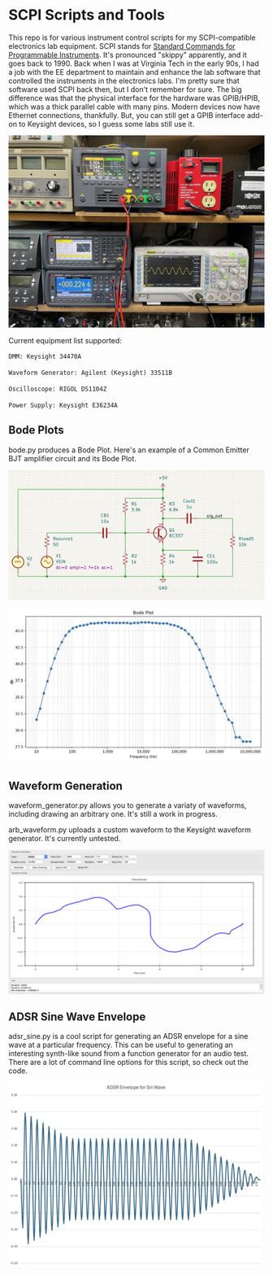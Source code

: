 # SCPI Scripts and Tools

This repo is for various instrument control scripts for my SCPI-compatible electronics lab equipment. SCPI stands for [Standard Commands for Programmable Instruments](https://en.wikipedia.org/wiki/Standard_Commands_for_Programmable_Instruments). It's pronounced "skippy" apparently, and it goes back to 1990. Back when I was at Virginia Tech in the early 90s, I had a job with the EE department to maintain and enhance the lab software that controlled the instruments in the electronics labs. I'm pretty sure that software used SCPI back then, but I don't remember for sure. The big difference was that the physical interface for the hardware was GPIB/HPIB, which was a thick parallel cable with many pins. Modern devices now have Ethernet connections, thankfully. But, you can still get a GPIB interface add-on to Keysight devices, so I guess some labs still use it.

![](images/scpi_lab_equipment.jpeg)

Current equipment list supported:

    DMM: Keysight 34470A

    Waveform Generator: Agilent (Keysight) 33511B

    Oscilloscope: RIGOL DS1104Z

    Power Supply: Keysight E36234A

## Bode Plots

bode.py produces a Bode Plot. Here's an example of a Common Emitter BJT amplifier circuit and its Bode Plot.

![](images/actual_circuit.png)

![](images/actual_bode.png)

## Waveform Generation

waveform_generator.py allows you to generate a variaty of waveforms, including drawing an arbitrary one. It's still a work in progress.

arb_waveform.py uploads a custom waveform to the Keysight waveform generator. It's currently untested.

![](images/arb_waveform.png)

## ADSR Sine Wave Envelope

adsr_sine.py is a cool script for generating an ADSR envelope for a sine wave at a particular frequency. This can be useful to generating an interesting synth-like sound from a function generator for an audio test. There are a lot of command line options for this script, so check out the code.

![](images/adsr.png)